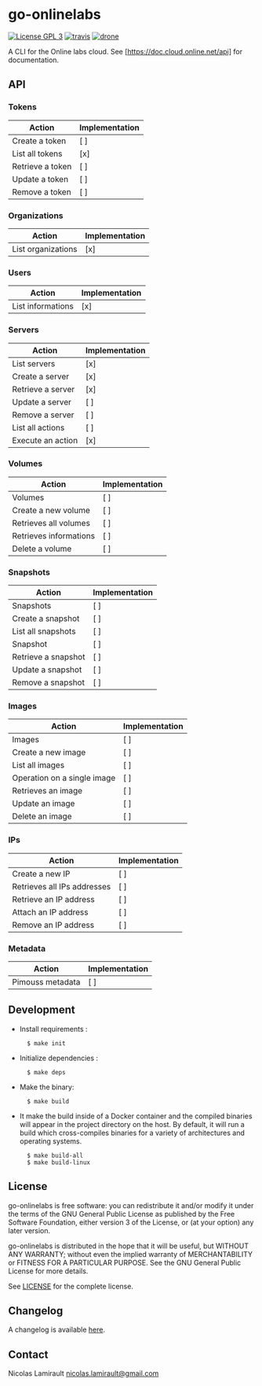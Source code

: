 # go-onlinelabs

[![License GPL 3][badge-license]][LICENSE]
[![travis][badge-travis]][travis]
[![drone][badge-drone]][drone]

A CLI for the Online labs cloud. See [https://doc.cloud.online.net/api]
for documentation.

## API

### Tokens

Action               | Implementation
---------------------|-----------------------------
Create a token       | [ ]
List all tokens      | [x]
Retrieve a token     | [ ]
Update a token       | [ ]
Remove a token       | [ ]

### Organizations

Action               | Implementation
---------------------|------------------------------
List organizations   | [x]

### Users

Action               | Implementation
---------------------|------------------------------
List informations    | [x]

### Servers

Action               | Implementation
---------------------|------------------------------
List servers         | [x]
Create a server      | [x]
Retrieve a server    | [x]
Update a server      | [ ]
Remove a server      | [ ]
List all actions     | [ ]
Execute an action    | [x]

### Volumes

Action                     | Implementation
---------------------------|------------------------------
Volumes                    | [ ]
Create a new volume        | [ ]
Retrieves all volumes      | [ ]
Retrieves informations     | [ ]
Delete a volume            | [ ]

### Snapshots

Action                    | Implementation
--------------------------|------------------------------
Snapshots                 | [ ]
Create a snapshot         | [ ]
List all snapshots        | [ ]
Snapshot                  | [ ]
Retrieve a snapshot       | [ ]
Update a snapshot         | [ ]
Remove a snapshot         | [ ]

### Images

Action                         | Implementation
-------------------------------|------------------------------
Images                         | [ ]
Create a new image             | [ ]
List all images                | [ ]
Operation on a single image    | [ ]
Retrieves an image             | [ ]
Update an image                | [ ]
Delete an image                | [ ]

### IPs

Action                         | Implementation
-------------------------------|------------------------------
Create a new IP                | [ ]
Retrieves all IPs addresses    | [ ]
Retrieve an IP address         | [ ]
Attach an IP address           | [ ]
Remove an IP address           | [ ]

### Metadata

Action                         | Implementation
-------------------------------|------------------------------
Pimouss metadata               | [ ]


## Development

* Install requirements :

        $ make init

* Initialize dependencies :

        $ make deps

* Make the binary:

        $ make build

* It make the build inside of a Docker container and the compiled binaries will
  appear in the project directory on the host. By default, it will run a build
  which cross-compiles binaries for a variety of architectures and operating
  systems.

        $ make build-all
        $ make build-linux


## License

go-onlinelabs is free software: you can redistribute it and/or modify it under the
terms of the GNU General Public License as published by the Free Software
Foundation, either version 3 of the License, or (at your option) any later
version.

go-onlinelabs is distributed in the hope that it will be useful, but WITHOUT ANY
WARRANTY; without even the implied warranty of MERCHANTABILITY or FITNESS FOR A
PARTICULAR PURPOSE.  See the GNU General Public License for more details.

See [LICENSE][] for the complete license.


## Changelog

A changelog is available [here](ChangeLog.md).


## Contact

Nicolas Lamirault <nicolas.lamirault@gmail.com>


[badge-license]: https://img.shields.io/badge/license-GPL_3-green.svg?style=flat
[LICENSE]: https://github.com/nlamirault/go-onlinelabs/blob/master/LICENSE
[travis]: https://travis-ci.org/nlamirault/go-onlinelabs
[badge-travis]: http://img.shields.io/travis/nlamirault/go-onlinelabs.svg?style=flat
[badge-drone]: https://drone.io/github.com/nlamirault/go-onlinelabs/status.png
[drone]: https://drone.io/github.com/nlamirault/go-onlinelabs/latest
